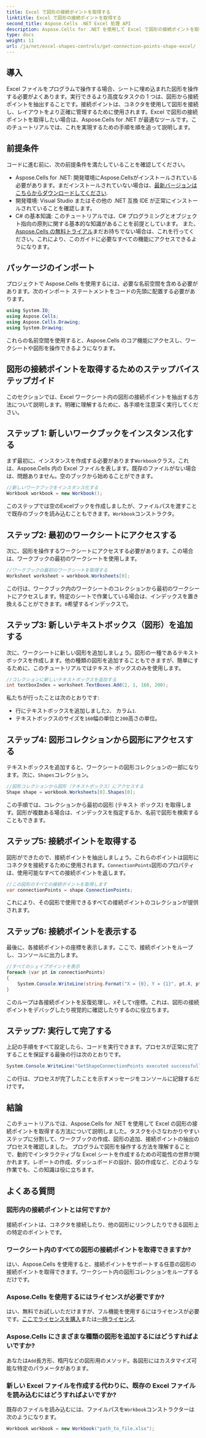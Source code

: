 ```yaml
---
title: Excel で図形の接続ポイントを取得する
linktitle: Excel で図形の接続ポイントを取得する
second_title: Aspose.Cells .NET Excel 処理 API
description: Aspose.Cells for .NET を使用して Excel で図形の接続ポイントを取得する方法を学びます。ステップ バイ ステップ ガイドに従って、プログラムで図形ポイントを簡単に抽出して表示します。
type: docs
weight: 11
url: /ja/net/excel-shapes-controls/get-connection-points-shape-excel/
---
```

## 導入
Excel ファイルをプログラムで操作する場合、シートに埋め込まれた図形を操作する必要がよくあります。実行できるより高度なタスクの 1 つは、図形から接続ポイントを抽出することです。接続ポイントは、コネクタを使用して図形を接続し、レイアウトをより正確に管理するために使用されます。Excel で図形の接続ポイントを取得したい場合は、Aspose.Cells for .NET が最適なツールです。このチュートリアルでは、これを実現するための手順を順を追って説明します。
## 前提条件
コードに進む前に、次の前提条件を満たしていることを確認してください。
- Aspose.Cells for .NET: 開発環境にAspose.Cellsがインストールされている必要があります。まだインストールされていない場合は、[最新バージョンはこちらからダウンロードしてください](https://releases.aspose.com/cells/net/).
- 開発環境: Visual Studio またはその他の .NET 互換 IDE が正常にインストールされていることを確認します。
- C# の基本知識: このチュートリアルでは、C# プログラミングとオブジェクト指向の原則に関する基本的な知識があることを前提としています。
また、[Aspose.Cells の無料トライアル](https://releases.aspose.com/)まだお持ちでない場合は、これを行ってください。これにより、このガイドに必要なすべての機能にアクセスできるようになります。

## パッケージのインポート
プロジェクトで Aspose.Cells を使用するには、必要な名前空間を含める必要があります。次のインポート ステートメントをコードの先頭に配置する必要があります。
```csharp
using System.IO;
using Aspose.Cells;
using Aspose.Cells.Drawing;
using System.Drawing;
```
これらの名前空間を使用すると、Aspose.Cells のコア機能にアクセスし、ワークシートや図形を操作できるようになります。

## 図形の接続ポイントを取得するためのステップバイステップガイド
このセクションでは、Excel ワークシート内の図形の接続ポイントを抽出する方法について説明します。明確に理解するために、各手順を注意深く実行してください。
## ステップ 1: 新しいワークブックをインスタンス化する
まず最初に、インスタンスを作成する必要があります`Workbook`クラス。これは、Aspose.Cells 内の Excel ファイルを表します。既存のファイルがない場合は、問題ありません。空のブックから始めることができます。
```csharp
//新しいワークブックをインスタンス化する
Workbook workbook = new Workbook();
```
このステップでは空のExcelブックを作成しましたが、ファイルパスを渡すことで既存のブックを読み込むこともできます。`Workbook`コンストラクタ。
## ステップ2: 最初のワークシートにアクセスする
次に、図形を操作するワークシートにアクセスする必要があります。この場合は、ワークブックの最初のワークシートを使用します。
```csharp
//ワークブックの最初のワークシートを取得する
Worksheet worksheet = workbook.Worksheets[0];
```
この行は、ワークブック内のワークシートのコレクションから最初のワークシートにアクセスします。特定のシートで作業している場合は、インデックスを置き換えることができます。`0`希望するインデックスで。
## ステップ3: 新しいテキストボックス（図形）を追加する
次に、ワークシートに新しい図形を追加しましょう。図形の一種であるテキスト ボックスを作成します。他の種類の図形を追加することもできますが、簡単にするために、このチュートリアルではテキスト ボックスのみを使用します。
```csharp
//コレクションに新しいテキストボックスを追加する
int textboxIndex = worksheet.TextBoxes.Add(2, 1, 160, 200);
```
私たちが行ったことは次のとおりです:
- 行にテキストボックスを追加しました`2`、 カラム`1`.
- テキストボックスのサイズを`160`幅の単位と`200`高さの単位。
## ステップ4: 図形コレクションから図形にアクセスする
テキストボックスを追加すると、ワークシートの図形コレクションの一部になります。次に、`Shapes`コレクション。
```csharp
//図形コレクションから図形（テキストボックス）にアクセスする
Shape shape = workbook.Worksheets[0].Shapes[0];
```
この手順では、コレクションから最初の図形 (テキスト ボックス) を取得します。図形が複数ある場合は、インデックスを指定するか、名前で図形を検索することもできます。
## ステップ5: 接続ポイントを取得する
図形ができたので、接続ポイントを抽出しましょう。これらのポイントは図形にコネクタを接続するために使用されます。`ConnectionPoints`図形のプロパティは、使用可能なすべての接続ポイントを返します。
```csharp
//この図形のすべての接続ポイントを取得します
var connectionPoints = shape.ConnectionPoints;
```
これにより、その図形で使用できるすべての接続ポイントのコレクションが提供されます。
## ステップ6: 接続ポイントを表示する
最後に、各接続ポイントの座標を表示します。ここで、接続ポイントをループし、コンソールに出力します。
```csharp
//すべてのシェイプポイントを表示
foreach (var pt in connectionPoints)
{
    System.Console.WriteLine(string.Format("X = {0}, Y = {1}", pt.X, pt.Y));
}
```
このループは各接続ポイントを反復処理し、`X`そして`Y`座標。これは、図形の接続ポイントをデバッグしたり視覚的に確認したりするのに役立ちます。
## ステップ7: 実行して完了する
上記の手順をすべて設定したら、コードを実行できます。プロセスが正常に完了することを保証する最後の行は次のとおりです。
```csharp
System.Console.WriteLine("GetShapeConnectionPoints executed successfully.");
```
この行は、プロセスが完了したことを示すメッセージをコンソールに記録するだけです。

## 結論
このチュートリアルでは、Aspose.Cells for .NET を使用して Excel の図形の接続ポイントを取得する方法について説明しました。タスクを小さなわかりやすいステップに分割して、ワークブックの作成、図形の追加、接続ポイントの抽出のプロセスを確認しました。
プログラムで図形を操作する方法を理解することで、動的でインタラクティブな Excel シートを作成するための可能性の世界が開かれます。レポートの作成、ダッシュボードの設計、図の作成など、どのような作業でも、この知識は役に立ちます。
## よくある質問
### 図形内の接続ポイントとは何ですか?
接続ポイントは、コネクタを接続したり、他の図形にリンクしたりできる図形上の特定のポイントです。
### ワークシート内のすべての図形の接続ポイントを取得できますか?
はい、Aspose.Cells を使用すると、接続ポイントをサポートする任意の図形の接続ポイントを取得できます。ワークシート内の図形コレクションをループするだけです。
### Aspose.Cells を使用するにはライセンスが必要ですか?
はい、無料でお試しいただけますが、フル機能を使用するにはライセンスが必要です。[ここでライセンスを購入](https://purchase.aspose.com/buy)または[一時ライセンス](https://purchase.aspose.com/temporary-license/).
### Aspose.Cells にさまざまな種類の図形を追加するにはどうすればよいですか?
あなたは`Add`長方形、楕円などの図形用のメソッド。各図形にはカスタマイズ可能な特定のパラメータがあります。
### 新しい Excel ファイルを作成する代わりに、既存の Excel ファイルを読み込むにはどうすればよいですか?
既存のファイルを読み込むには、ファイルパスを`Workbook`コンストラクターは次のようになります。  
```csharp
Workbook workbook = new Workbook("path_to_file.xlsx");
```